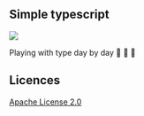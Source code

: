 ## Simple typescript

![](<https://www.manejandodatos.es/wp-content/uploads/2015/03/typescript.png>)

Playing with type day by day :tada: :tada: :tada:

## Licences
[Apache License 2.0](https://github.com/tvc12/playing-typescript/blob/master/LICENSE)
